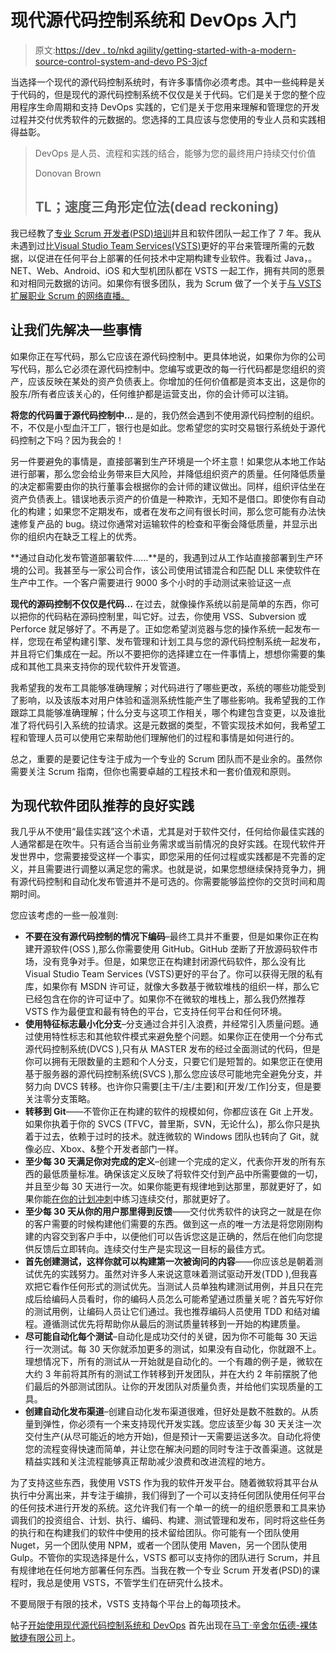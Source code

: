 # 现代源代码控制系统和 DevOps 入门

> 原文:[https://dev . to/nkd agility/getting-started-with-a-modern-source-control-system-and-devo PS-3jcf](https://dev.to/nkdagility/getting-started-with-a-modern-source-control-system-and-devops-3jcf)

当选择一个现代的源代码控制系统时，有许多事情你必须考虑。其中一些纯粹是关于代码的，但是现代的源代码控制系统不仅仅是关于代码。它们是关于您的整个应用程序生命周期和支持 DevOps 实践的，它们是关于您用来理解和管理您的开发过程并交付优秀软件的元数据的。您选择的工具应该与您使用的专业人员和实践相得益彰。

> DevOps 是人员、流程和实践的结合，能够为您的最终用户持续交付价值
> 
> Donovan Brown
> 
> ## TL；速度三角形定位法(dead reckoning)

我已经教了[专业 Scrum 开发者(PSD)培训](https://nkdagility.com/training/courses/professional-scrum-developer-training/)并且和软件团队一起工作了 7 年。我从未遇到过比[Visual Studio Team Services(VSTS)](https://www.visualstudio.com/team-services/)更好的平台来管理所需的元数据，以促进在任何平台上部署的任何技术中定期构建专业软件。我看过 Java，。NET、Web、Android、iOS 和大型机团队都在 VSTS 一起工作，拥有共同的愿景和对相同元数据的访问。如果你有很多团队，我为 Scrum 做了一个关于[与 VSTS 扩展职业 Scrum 的网络直播。](https://nkdagility.com/scaling-professional-scrum-visual-studio-team-services/)

## 让我们先解决一些事情

如果你正在写代码，那么它应该在源代码控制中。更具体地说，如果你为你的公司写代码，那么它必须在源代码控制中。您编写或更改的每一行代码都是您组织的资产，应该反映在某处的资产负债表上。你增加的任何价值都是资本支出，这是你的股东/所有者应该关心的，任何维护都是运营支出，你的会计师可以注销。

**将您的代码置于源代码控制中…** 是的，我仍然会遇到不使用源代码控制的组织。不，不仅是小型血汗工厂，银行也是如此。您希望您的实时交易银行系统处于源代码控制之下吗？因为我会的！

另一件要避免的事情是，直接部署到生产环境是一个坏主意！如果您从本地工作站进行部署，那么您会给业务带来巨大风险，并降低组织资产的质量。任何降低质量的决定都需要由你的执行董事会根据你的会计师的建议做出。同样，组织评估坐在资产负债表上。错误地表示资产的价值是一种欺诈，无知不是借口。即使你有自动化的构建；如果您不定期发布，或者在发布之间有很长时间，那么您可能有办法快速修复产品的 bug。绕过你通常对运输软件的检查和平衡会降低质量，并显示出你的组织内在缺乏工程上的优秀。

**通过自动化发布管道部署软件……**是的，我遇到过从工作站直接部署到生产环境的公司。我甚至与一家公司合作，该公司使用试错混合和匹配 DLL 来使软件在生产中工作。一个客户需要进行 9000 多个小时的手动测试来验证这一点

**现代的源码控制不仅仅是代码…** 在过去，就像操作系统以前是简单的东西，你可以把你的代码粘在源码控制里，叫它好。过去，你使用 VSS、Subversion 或 Perforce 就足够好了。不再是了。正如您希望浏览器与您的操作系统一起发布一样，您现在希望构建引擎、发布管理和计划工具与您的源代码控制系统一起发布，并且将它们集成在一起。所以不要把你的选择建立在一件事情上，想想你需要的集成和其他工具来支持你的现代软件开发管道。

我希望我的发布工具能够准确理解；对代码进行了哪些更改，系统的哪些功能受到了影响，以及该版本对用户体验和遥测系统性能产生了哪些影响。我希望我的工作跟踪工具能够准确理解；什么分支与这项工作相关，哪个构建包含变更，以及谁批准了将代码引入系统的拉请求。这是元数据的类型，不管实现技术如何，我希望工程和管理人员可以使用它来帮助他们理解他们的过程和事情是如何进行的。

总之，重要的是要记住专注于成为一个专业的 Scrum 团队而不是业余的。虽然你需要关注 Scrum 指南，但你也需要卓越的工程技术和一套价值观和原则。

## 为现代软件团队推荐的良好实践

我几乎从不使用“最佳实践”这个术语，尤其是对于软件交付，任何给你最佳实践的人通常都是在吹牛。只有适合当前业务需求或当前情况的良好实践。在现代软件开发世界中，您需要接受这样一个事实，即您采用的任何过程或实践都是不完善的定义，并且需要进行调整以满足您的需求。也就是说，如果您想继续保持竞争力，拥有源代码控制和自动化发布管道并不是可选的。你需要能够监控你的交货时间和周期时间。

您应该考虑的一些一般准则:

*   **不要在没有源代码控制的情况下编码**–最终工具并不重要，但是如果你正在构建开源软件(OSS ),那么你需要使用 GitHub。GitHub 垄断了开放源码软件市场，没有竞争对手。但是，如果您正在构建封闭源代码软件，那么没有比 Visual Studio Team Services (VSTS)更好的平台了。你可以获得无限的私有库，如果你有 MSDN 许可证，就像大多数基于微软堆栈的组织一样，那么它已经包含在你的许可证中了。如果你不在微软的堆栈上，那么我仍然推荐 VSTS 作为最便宜和最有特色的平台，它支持任何平台和任何环境。
*   **使用特征标志最小化分支**–分支通过合并引入浪费，并经常引入质量问题。通过使用特性标志和其他软件模式来避免整个问题。如果你正在使用一个分布式源代码控制系统(DVCS ),只有从 MASTER 发布的经过全面测试的代码，但是你可以拥有无限数量的主题和个人分支，只要它们是短暂的。如果您正在使用基于服务器的源代码控制系统(SVCS ),那么您应该尽可能地完全避免分支，并努力向 DVCS 转移。也许你只需要[主干/主/主要]和[开发/工作]分支，但是要关注零分支策略。
*   **转移到 Git**——不管你正在构建的软件的规模如何，你都应该在 Git 上开发。如果你执着于你的 SVCS (TFVC，普里斯，SVN，无论什么)，那么你只是执着于过去，依赖于过时的技术。就连微软的 Windows 团队也转向了 Git，就像必应、Xbox、&整个开发者部门一样。
*   **至少每 30 天满足你对完成的定义**–创建一个完成的定义，代表你开发的所有东西的最低质量标准。确保该定义反映了将软件交付到产品中所需要做的一切，并且至少每 30 天进行一次。如果你能更有规律地到达那里，那就更好了，如果你能[在你的计划冲刺](https://nkdagility.com/continuous-deliver-sprint/)中练习连续交付，那就更好了。
*   **至少每 30 天从你的用户那里得到反馈**——交付优秀软件的诀窍之一就是在你的客户需要的时候构建他们需要的东西。做到这一点的唯一方法是将您刚刚构建的内容交到客户手中，以便他们可以告诉您这是正确的，然后在他们向您提供反馈后立即转向。连续交付生产是实现这一目标的最佳方式。
*   **首先创建测试，这样你就可以构建第一次被询问的内容**——你应该总是朝着测试优先的实践努力。虽然对许多人来说这意味着测试驱动开发(TDD ),但我喜欢把它看作任何形式的测试优先。当测试人员单独构建测试用例，并且只在完成后给编码人员看时，你的编码人员怎么可能希望通过质量关呢？首先写好你的测试用例，让编码人员让它们通过。我也推荐编码人员使用 TDD 和结对编程。遵循测试优先将帮助你从最后的测试质量转移到一开始的构建质量。
*   **尽可能自动化每个测试**–自动化是成功交付的关键，因为你不可能每 30 天运行一次测试。每 30 天你就添加更多的测试，如果没有自动化，你就跟不上。理想情况下，所有的测试从一开始就是自动化的。一个有趣的例子是，微软在大约 3 年前将其所有的测试工作转移到开发团队，并在大约 2 年前摆脱了他们最后的外部测试团队。让你的开发团队对质量负责，并给他们实现质量的工具。
*   **创建自动化发布渠道**–创建自动化发布渠道很难，但好处是数不胜数的。从质量到弹性，你必须有一个来支持现代开发实践。您应该至少每 30 天关注一次交付生产(从尽可能近的地方开始)，但是预计一天需要运送多次。自动化将使您的流程变得快速而简单，并让您在解决问题的同时专注于改善渠道。这就是精益实践和关注流程能够真正帮助减少浪费和改进流程的地方。

为了支持这些东西，我使用 VSTS 作为我的软件开发平台。随着微软将其平台从执行中分离出来，并专注于编排，我们得到了一个可以支持任何团队使用任何平台的任何技术进行开发的系统。这允许我们有一个单一的统一的组织愿景和工具来协调我们的投资组合、计划、执行、编码、构建、测试管理和发布，同时将这些任务的执行和在构建我们的软件中使用的技术留给团队。你可能有一个团队使用 Nuget，另一个团队使用 NPM，或者一个团队使用 Maven，另一个团队使用 Gulp。不管你的实现选择是什么，VSTS 都可以支持你的团队进行 Scrum，并且有规律地在任何地方部署任何东西。当我在教一个专业 Scrum 开发者(PSD)的课程时，我总是使用 VSTS，不管学生们在研究什么技术。

不要局限于有限的技术，VSTS 支持每个平台上的每项技术。

帖子[开始使用现代源代码控制系统和 DevOps](https://nkdagility.com/getting-started-with-modern-source-control-system-and-devops/) 首先出现在[马丁·辛舍尔伍德-裸体敏捷有限公司](https://nkdagility.com)上。